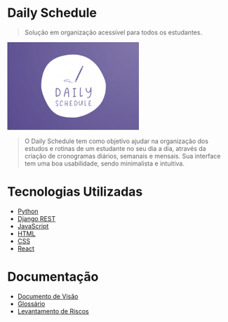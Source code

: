 # Daily Schedule

>Solução em organização acessível para todos os estudantes.

<img src="dslogo.png" width="300" height="200" />

>O Daily Schedule tem como objetivo ajudar na organização dos estudos e rotinas de um estudante no seu dia a dia, através da criação de cronogramas diários, semanais e mensais. Sua interface tem uma boa usabilidade, sendo minimalista e intuitiva.

# Tecnologias Utilizadas

- [Python](https://www.python.org/)
- [Django REST](https://www.django-rest-framework.org/)
- [JavaScript](https://www.javascript.com/)
- [HTML](https://www.w3schools.com/html/)
- [CSS](https://www.w3schools.com/css/)
- [React](https://pt-br.reactjs.org/docs/lifting-state-up.html)

# Documentação

- [Documento de Visão](https://github.com/tads-cnat/dailyschedule/blob/main/docs/DocumentoDeVisao.md)
- [Glossário](https://github.com/tads-cnat/dailyschedule/blob/main/docs/Glossario.md)
- [Levantamento de Riscos](https://github.com/tads-cnat/dailyschedule/blob/main/docs/LevantamentoDeRiscos.md)

